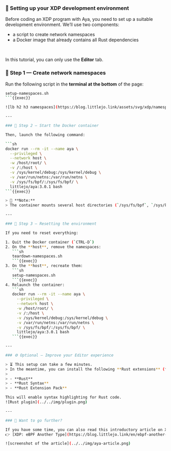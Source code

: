### 🧠 Setting up your XDP development environment

Before coding an XDP program with Aya, you need to set up a suitable development environment.
We’ll use two components:

* a script to create network namespaces
* a Docker image that already contains all Rust dependencies

<br>

In this tutorial, you can only use the **Editor** tab.

### 🧩 Step 1 — Create network namespaces

Run the following script in the **terminal at the bottom** of the page:

```sh
setup-namespaces.sh
```{{exec}}

![lb h2 h3 namespaces](https://blog.littlejo.link/assets/svg/xdp/namespaces.svg)

---

### 🐳 Step 2 — Start the Docker container

Then, launch the following command:

```sh
docker run --rm -it --name aya \
  --privileged \
  --network host \
  -w /host/root/ \
  -v /:/host \
  -v /sys/kernel/debug:/sys/kernel/debug \
  -v /var/run/netns:/var/run/netns \
  -v /sys/fs/bpf/:/sys/fs/bpf/ \
  littlejo/aya:3.0.1 bash
```{{exec}}

> 📝 **Note:**
> The container mounts several host directories (`/sys/fs/bpf`, `/sys/kernel/debug`, `/var/run/netns`) so that it can access BPF maps, debug information, and host network namespaces — which are required to run XDP programs.

---

### 🔁 Step 3 — Resetting the environment

If you need to reset everything:

1. Quit the Docker container (`CTRL-D`)
2. On the **host**, remove the namespaces:
   ```sh
   teardown-namespaces.sh
   ```{{exec}}
3. On the **host**, recreate them:
   ```sh
   setup-namespaces.sh
   ```{{exec}}
4. Relaunch the container:
   ```sh
   docker run --rm -it --name aya \
     --privileged \
     --network host \
     -w /host/root/ \
     -v /:/host \
     -v /sys/kernel/debug:/sys/kernel/debug \
     -v /var/run/netns:/var/run/netns \
     -v /sys/fs/bpf/:/sys/fs/bpf/ \
     littlejo/aya:3.0.1 bash
   ```{{exec}}

---

### ⚙️ Optional — Improve your Editor experience

> ⏳ This setup can take a few minutes.
> In the meantime, you can install the following **Rust extensions** (from the Open VSX Registry) in the Editor:
>
> - **Rust**
> - **Rust Syntax**
> - **Rust Extension Pack**

This will enable syntax highlighting for Rust code.
![Rust plugin](../../img/plugin.png)

---

### 📖 Want to go further?

If you have some time, you can also read this introductory article on XDP:
👉 [XDP: eBPF Another Type](https://blog.littlejo.link/en/ebpf-another-type/xdp/intro/)

![screenshot of the article](../../img/aya-article.png)

